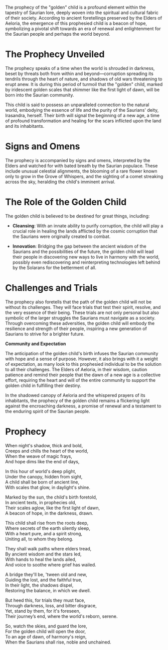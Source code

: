 
The prophecy of the "golden" child is a profound element within the tapestry of Saurian lore, deeply woven into the spiritual and cultural fabric of their society. According to ancient foretellings preserved by the Elders of Aeloria, the emergence of this prophesied child is a beacon of hope, symbolizing a pivotal shift towards an era of renewal and enlightenment for the Saurian people and perhaps the world beyond.

# The Prophecy Unveiled

The prophecy speaks of a time when the world is shrouded in darkness, beset by threats both from within and beyond—corruption spreading its tendrils through the heart of nature, and shadows of old wars threatening to erupt anew. It is during this period of turmoil that the "golden" child, marked by iridescent golden scales that shimmer like the first light of dawn, will be born into the Saurian community.

This child is said to possess an unparalleled connection to the natural world, embodying the essence of life and the purity of the Saurians' deity, Irasandra, herself. Their birth will signal the beginning of a new age, a time of profound transformation and healing for the scars inflicted upon the land and its inhabitants.

# Signs and Omens

The prophecy is accompanied by signs and omens, interpreted by the Elders and watched for with bated breath by the Saurian populace. These include unusual celestial alignments, the blooming of a rare flower known only to grow in the Grove of Whispers, and the sighting of a comet streaking across the sky, heralding the child's imminent arrival.

# The Role of the Golden Child

The golden child is believed to be destined for great things, including:
  
- **Cleansing**: With an innate ability to purify corruption, the child will play a crucial role in healing the lands afflicted by the cosmic corruption that the Saurians were originally created to combat.
    
- **Innovation**: Bridging the gap between the ancient wisdom of the Saurians and the possibilities of the future, the golden child will lead their people in discovering new ways to live in harmony with the world, possibly even rediscovering and reinterpreting technologies left behind by the Solarans for the betterment of all.
    

# Challenges and Trials

The prophecy also foretells that the path of the golden child will not be without its challenges. They will face trials that test their spirit, resolve, and the very essence of their being. These trials are not only personal but also symbolic of the larger struggles the Saurians must navigate as a society. Through overcoming these adversities, the golden child will embody the resilience and strength of their people, inspiring a new generation of Saurians to strive for a brighter future.

**Community and Expectation**

The anticipation of the golden child's birth infuses the Saurian community with hope and a sense of purpose. However, it also brings with it a weight of expectation, as many look to this prophesied individual to be the solution to all their challenges. The Elders of Aeloria, in their wisdom, caution patience and remind their people that the dawn of a new age is a collective effort, requiring the heart and will of the entire community to support the golden child in fulfilling their destiny.

In the shadowed canopy of Aeloria and the whispered prayers of its inhabitants, the prophecy of the golden child remains a flickering light against the encroaching darkness, a promise of renewal and a testament to the enduring spirit of the Saurian people.

# Prophecy

When night's shadow, thick and bold,  
Creeps and chills the heart of the world,  
When the weave of magic frays,  
And hope dims like the end of days,

In this hour of world's deep plight,  
Under the canopy, hidden from sight,  
A child shall be born of ancient line,  
With scales that glow, in daylight's shine.

Marked by the sun, the child's birth foretold,  
In ancient texts, in prophecies old,  
Their scales aglow, like the first light of dawn,  
A beacon of hope, in the darkness, drawn.

This child shall rise from the roots deep,  
Where secrets of the earth silently sleep,  
With a heart pure, and a spirit strong,  
Uniting all, to whom they belong.

They shall walk paths where elders tread,  
By ancient wisdom and the stars led,  
With hands to heal the lands ailed,  
And voice to soothe where grief has wailed.

A bridge they'll be, 'tween old and new,  
Guiding the lost, and the faithful true,  
In their light, the shadows dispel,  
Restoring the balance, in which we dwell.

But heed this, for trials they must face,  
Through darkness, loss, and bitter disgrace,  
Yet, stand by them, for it's foreseen,  
Their journey’s end, where the world's reborn, serene.

So, watch the skies, and guard the lore,  
For the golden child will open the door,  
To an age of dawn, of harmony's reign,  
When the Saurians shall rise, noble and unchained.